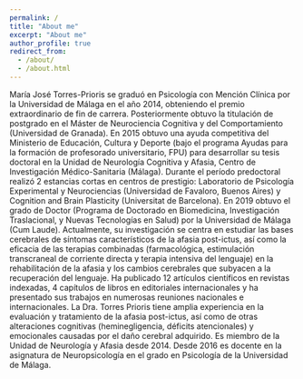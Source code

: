 ```yaml
---
permalink: /
title: "About me"
excerpt: "About me"
author_profile: true
redirect_from: 
  - /about/
  - /about.html
---
```


María José Torres-Prioris se graduó en Psicología con Mención Clínica por la Universidad de
Málaga en el año 2014, obteniendo el premio extraordinario de fin de carrera. Posteriormente
obtuvo la titulación de postgrado en el Máster de Neurociencia Cognitiva y del Comportamiento
(Universidad de Granada).  En 2015 obtuvo una ayuda competitiva del Ministerio de
Educación, Cultura y Deporte (bajo el programa Ayudas para la formación de profesorado
universitario, FPU) para desarrollar su tesis doctoral en la Unidad de Neurología Cognitiva
y Afasia, Centro de Investigación Médico-Sanitaria (Málaga). Durante el período predoctoral
realizó 2 estancias cortas en centros de prestigio: Laboratorio de Psicología Experimental
y Neurociencias (Universidad de Favaloro, Buenos Aires) y  Cognition and Brain Plasticity
(Universitat de Barcelona). En 2019 obtuvo el grado de Doctor (Programa de Doctorado en
Biomedicina, Investigación Traslacional, y Nuevas Tecnologías en Salud) por la Universidad
de Málaga (Cum Laude). 
Actualmente, su investigación se centra en estudiar las bases cerebrales de síntomas
característicos de la afasia post-ictus, así como la eficacia de las terapias combinadas
(farmacológica, estimulación transcraneal de corriente directa y terapia intensiva del lenguaje)
en la rehabilitación de la afasia y los cambios cerebrales que subyacen a la recuperación del
lenguaje. Ha publicado 12 artículos científicos en revistas indexadas, 4 capítulos de libros en
editoriales internacionales y ha presentado sus trabajos en numerosas reuniones nacionales
e internacionales.
La Dra. Torres Prioris tiene amplia experiencia en la evaluación y tratamiento de la afasia
post-ictus, así como de otras alteraciones cognitivas (heminegligencia, déficits atencionales) y
emocionales causadas por el daño cerebral adquirido. Es miembro de la Unidad de Neurología
y Afasia desde 2014. Desde 2016 es docente en la asignatura de Neuropsicología en el grado
en Psicología de la Universidad de Málaga.
